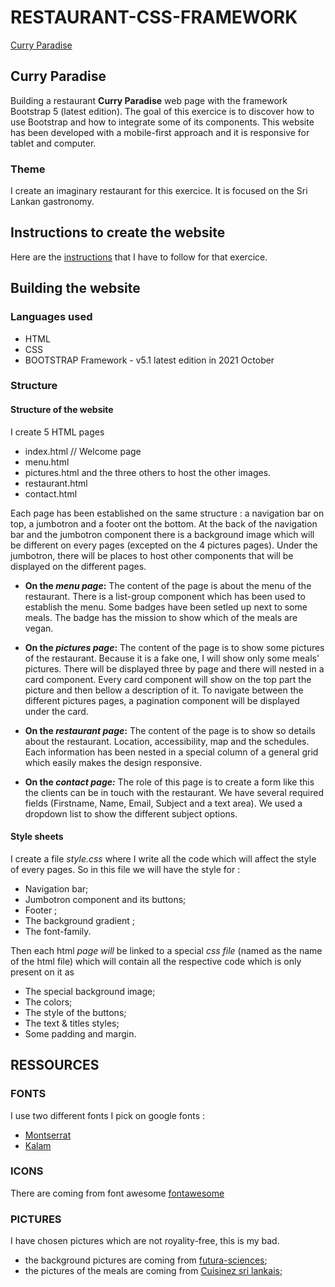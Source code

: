 # RESTAURANT-CSS-FRAMEWORK

[Curry Paradise](https://thomasmelchers.github.io/restaurant-css-framework/index.html)

## Curry Paradise
Building a restaurant **Curry Paradise** web page with the framework Bootstrap 5 (latest edition). The goal of this exercice is to discover how to use Bootstrap and how to integrate some of its components. This website has been developed with a mobile-first approach and it is responsive for tablet and computer. 

### Theme 
I create an imaginary restaurant for this exercice. It is focused on the Sri Lankan gastronomy.

## Instructions to create the website

Here are the [instructions](https://github.com/becodeorg/BXL-Swartz-5.34/blob/main/1.The-Field/10.Bootstrap/README.adoc) that I have to follow for that exercice. 


## Building the website

### Languages used
* HTML
* CSS
* BOOTSTRAP Framework - v5.1 latest edition in 2021 October

### Structure

#### Structure of the website
I create 5 HTML pages
* index.html // Welcome page
* menu.html
* pictures.html and the three others to host the other images.
* restaurant.html
* contact.html

Each page has been established on the same structure : a navigation bar on top, a jumbotron and a footer ont the bottom. At the back of the navigation bar and the jumbotron component there is a background image which will be different on every pages (excepted on the 4 pictures pages). Under the jumbotron, there will be places to host other components that will be displayed on the different pages. 

* **On the *menu page*:**
The content of the page is about the menu of the restaurant.
There is a list-group component which has been used to establish the menu. Some badges have been setled up next to some meals. The badge has the mission to show which of the meals are vegan. 

* **On the *pictures page*:**
The content of the page is to show some pictures of the restaurant. Because it is a fake one, I will show only some meals' pictures.
There will be displayed three by page and there will nested in a card component. Every card component will show on the top part the picture and then bellow a description of it. 
To navigate between the different pictures pages, a pagination component will be displayed under the card.

* **On the *restaurant page*:**
The content of the page is to show so details about the restaurant. Location, accessibility, map and the schedules.
Each information has been nested in a special column of a general grid which easily makes the design responsive.

* **On the **contact page*:***
The role of this page is to create a form like this the clients can be in touch with the restaurant. We have several required fields (Firstname, Name, Email, Subject and a text area). We used a dropdown list to show the different subject options. 


#### Style sheets
I create a file *style.css* where I write all the code which will affect the style of every pages. So in this file we will have the style for : 
* Navigation bar;
* Jumbotron component and its buttons;
* Footer ;
* The background gradient ;
* The font-family. 

Then each html *page will* be linked to a special *css file* (named as the name of the html file) which will contain all the respective code which is only present on it as
* The special background image;
* The colors;
* The style of the buttons;
* The text & titles styles;
* Some padding and margin.

## RESSOURCES

### FONTS
I use two different fonts I pick on google fonts : 
* [Montserrat](https://fonts.google.com/specimen/Montserrat?query=montserrat)
* [Kalam](https://fonts.google.com/specimen/Kalam?query=kalam)

### ICONS
There are coming from font awesome
[fontawesome](https://fontawesome.com/)

### PICTURES
I have chosen pictures which are not royality-free, this is my bad. 
* the background pictures are coming from [futura-sciences](futura-sciences.com);
* the pictures of the meals are coming from [Cuisinez sri lankais](https://www.instagram.com/cuisinezsrilankais/?hl=fr);
